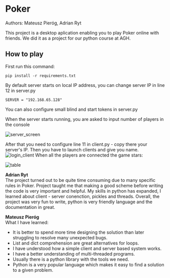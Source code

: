 # Poker
Authors: Mateusz Pieróg, Adrian Ryt

This project is a desktop aplication enabling you to play Poker online with friends. We did it as a project for our python course at AGH.

## How to play
First run this command:

    pip install -r requirements.txt

By default server starts on local IP address, you can change server IP in line 12 in server.py
    
    SERVER = "192.168.65.128"

You can also configure small blind and start tokens in server.py

When the server starts running, you are asked to input number of players in the console

![server_screen](https://user-images.githubusercontent.com/72470330/121773796-8b667e80-cb7e-11eb-9bff-3e4846836b0e.png)

After that you need to configure line 11 in client.py - copy there your server's IP.
Then you have to launch clients and give you name.
![login_client](https://user-images.githubusercontent.com/72470330/121773925-7ccc9700-cb7f-11eb-90ea-b8c90f8bfa95.png)
When all the players are connected the game stars:

![table](https://user-images.githubusercontent.com/72470330/121774104-dd100880-cb80-11eb-862b-81554458c727.png)


<b>Adrian Ryt</b><br> 
The project turned out to be quite time consuming due to many specific rules in Poker. Project taught me that making a good scheme before writing the code is very important and helpful.
My skills in python has expanded, I learned about client - server conenction, pickles and threads.
Overall, the project was very fun to write, python is very friendly language and the documentation in great.

<b>Mateusz Pieróg</b><br>
What I have learned:
- It is better to spend more time designing the solution than later struggling to resolve many unexpected bugs.
- List and dict comprehension are great alternatives for loops.
- I have understood how a simple client and server based system works.
- I have a better understanding of multi-threaded programs.
- Usually there is a python library with the tools we need.
- Python is a very popular language  which makes it easy to find a solution to a given problem.
